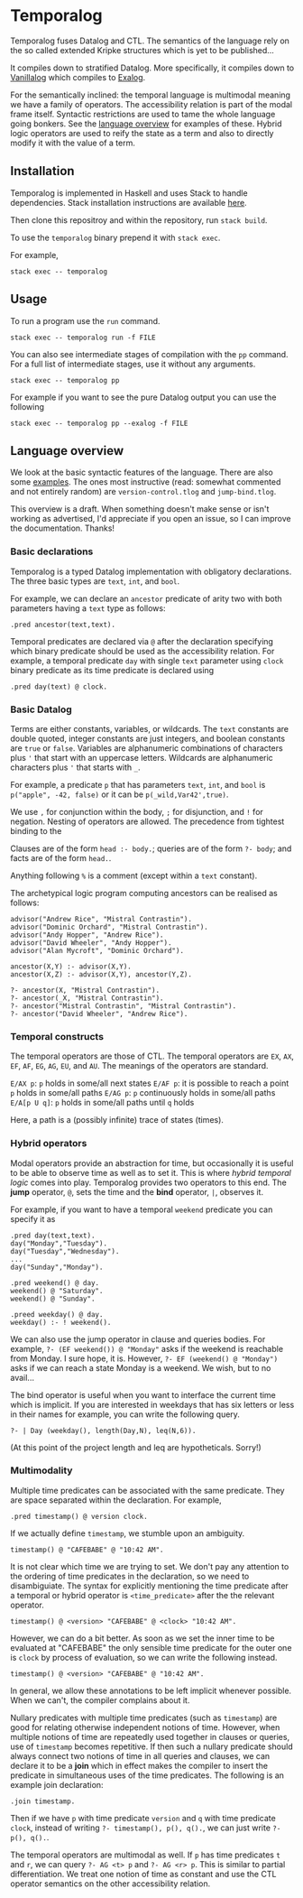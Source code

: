 # Temporalog

Temporalog fuses Datalog and CTL. The semantics of the language rely on the so
called extended Kripke structures which  is yet to be published...

It compiles down to stratified Datalog. More specifically, it compiles down to
[Vanillalog](https://github.com/madgen/vanillalog) which compiles to
[Exalog](https://github.com/madgen/exalog).

For the semantically inclined: the temporal language is multimodal meaning we
have a family of operators. The accessibility relation is part of the modal
frame itself. Syntactic restrictions are used to tame the whole language going
bonkers. See the [language overview](#language-overview) for examples of these.
Hybrid logic operators are used to reify the state as a term and also to
directly modify it with the value of a term.

## Installation

Temporalog is implemented in Haskell and uses Stack to handle dependencies.
Stack installation instructions are available
[here](https://docs.haskellstack.org/en/stable/README/).

Then clone this repositroy and within the repository, run `stack build`.

To use the `temporalog` binary prepend it with `stack exec`.

For example,

`stack exec -- temporalog`

## Usage

To run a program use the `run` command.

```
stack exec -- temporalog run -f FILE
```

You can also see intermediate stages of compilation with the `pp` command. For a
full list of intermediate stages, use it without any arguments.

```
stack exec -- temporalog pp

```

For example if you want to see the pure Datalog output you can use the following

```
stack exec -- temporalog pp --exalog -f FILE
```

## Language overview

We look at the basic syntactic features of the language. There are also some
[examples](tree/master/examples). The ones most instructive (read: somewhat
commented and not entirely random) are `version-control.tlog` and
`jump-bind.tlog`.

This overview is a draft. When something doesn't make sense or isn't working as
advertised, I'd appreciate if you open an issue, so I can improve the
documentation. Thanks!

### Basic declarations

Temporalog is a typed Datalog implementation with obligatory declarations. The
three basic types are `text`, `int`, and `bool`.

For example, we can declare an `ancestor` predicate of arity two with both
parameters having a `text` type as follows:

```
.pred ancestor(text,text).
```

Temporal predicates are declared via `@` after the declaration specifying which
binary predicate should be used as the accessibility relation. For example, a
temporal predicate `day` with single `text` parameter using `clock` binary
predicate as its time predicate is declared using

```
.pred day(text) @ clock.
```

### Basic Datalog

Terms are either constants, variables, or wildcards. The `text` constants are
double quoted, integer constants are just integers, and boolean constants are
`true` or `false`. Variables are alphanumeric combinations of characters plus
`'` that start with an uppercase letters. Wildcards are alphanumeric characters
plus `'` that starts with `_`.

For example, a predicate `p` that has parameters `text`, `int`, and `bool` is
`p("apple", -42, false)` or it can be `p(_wild,Var42',true)`.

We use `,` for conjunction within the body, `;` for disjunction, and `!` for
negation. Nesting of operators are allowed. The precedence from tightest binding
to the

Clauses are of the form `head :- body.`; queries are of the form `?- body`; and
facts are of the form `head.`.

Anything following `%` is a comment (except within a `text` constant).

The archetypical logic program computing ancestors can be realised as follows:

```
advisor("Andrew Rice", "Mistral Contrastin").
advisor("Dominic Orchard", "Mistral Contrastin").
advisor("Andy Hopper", "Andrew Rice").
advisor("David Wheeler", "Andy Hopper").
advisor("Alan Mycroft", "Dominic Orchard").

ancestor(X,Y) :- advisor(X,Y).
ancestor(X,Z) :- advisor(X,Y), ancestor(Y,Z).

?- ancestor(X, "Mistral Contrastin").
?- ancestor(_X, "Mistral Contrastin").
?- ancestor("Mistral Contrastin", "Mistral Contrastin").
?- ancestor("David Wheeler", "Andrew Rice").
```

### Temporal constructs

The temporal operators are those of CTL. The temporal operators are `EX`, `AX`,
`EF`, `AF`, `EG`, `AG`, `EU`, and `AU`. The meanings of the operators are
standard.

`E/AX p`: `p` holds in some/all next states
`E/AF p`: it is possible to reach a point `p` holds in some/all paths
`E/AG p`: `p` continuously holds in some/all paths
`E/A[p U q]`: `p` holds in some/all paths until `q` holds

Here, a path is a (possibly infinite) trace of states (times).

### Hybrid operators

Modal operators provide an abstraction for time, but occasionally it is useful
to be able to observe time as well as to set it. This is where _hybrid temporal
logic_ comes into play. Temporalog provides two operators to this end. The
**jump** operator, `@`, sets the time and the **bind** operator, `|`, observes
it.

For example, if you want to have a temporal `weekend` predicate you can specify
it as

```
.pred day(text,text).
day("Monday","Tuesday").
day("Tuesday","Wednesday").
...
day("Sunday","Monday").

.pred weekend() @ day.
weekend() @ "Saturday".
weekend() @ "Sunday".

.preed weekday() @ day.
weekday() :- ! weekend().
```

We can also use the jump operator in clause and queries bodies. For example, `?-
(EF weekend()) @ "Monday"` asks if the weekend is reachable from Monday. I sure
hope, it is. However, `?- EF (weekend() @ "Monday")` asks if we can reach a
state Monday is a weekend. We wish, but to no avail...

The bind operator is useful when you want to interface the current time which is
implicit. If you are interested in weekdays that has six letters or less in
their names for example, you can write the following query.

```
?- | Day (weekday(), length(Day,N), leq(N,6)).
```

(At this point of the project length and leq are hypotheticals. Sorry!)

### Multimodality

Multiple time predicates can be associated with the same predicate. They are
space separated within the declaration. For example,

```
.pred timestamp() @ version clock.
```

If we actually define `timestamp`, we stumble upon an ambiguity.

```
timestamp() @ "CAFEBABE" @ "10:42 AM".
```

It is not clear which time we are trying to set. We don't pay any attention to
the ordering of time predicates in the declaration, so we need to disambiguiate.
The syntax for explicitly mentioning the time predicate after a temporal or
hybrid operator is `<time_predicate>` after the the relevant operator.

```
timestamp() @ <version> "CAFEBABE" @ <clock> "10:42 AM".
```

However, we can do a bit better. As soon as we set the inner time to be
evaluated at "CAFEBABE" the only sensible time predicate for the outer one is
`clock` by process of evaluation, so we can write the following instead.

```
timestamp() @ <version> "CAFEBABE" @ "10:42 AM".
```

In general, we allow these annotations to be left implicit whenever possible.
When we can't, the compiler complains about it.

Nullary predicates with multiple time predicates (such as `timestamp`) are good
for relating otherwise independent notions of time. However, when multiple
notions of time are repeatedly used together in clauses or queries, use of
`timestamp` becomes repetitive. If then such a nullary predicate should always
connect two notions of time in all queries and clauses, we can declare it to
be a **join** which in effect makes the compiler to insert the predicate in
simultaneous uses of the time predicates. The following is an example join
declaration:

```
.join timestamp.
```

Then if we have `p` with time predicate `version` and `q` with time predicate
`clock`, instead of writing `?- timestamp(), p(), q().`, we can just write `?-
p(), q().`.

The temporal operators are multimodal as well. If `p` has time predicates `t`
and `r`, we can query `?- AG <t> p` and `?- AG <r> p`. This is similar to
partial differentiation. We treat one notion of time as constant and use the CTL
operator semantics on the other accessibility relation.

